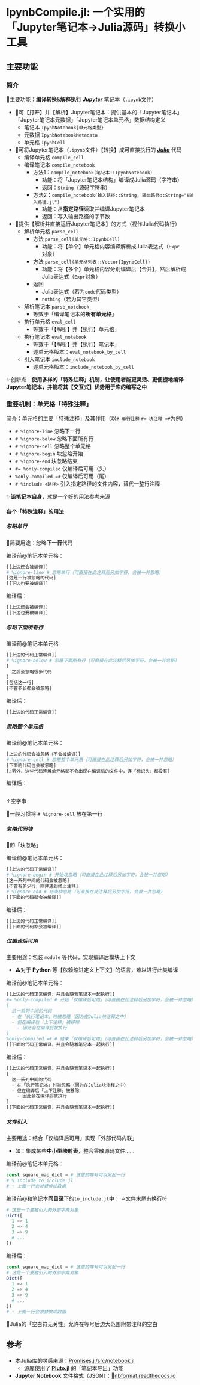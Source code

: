 <!-- ⚠️该文件由 `IpynbCompile.ipynb` 自动生成于 2024-01-16T22:36:44.621，无需手动修改 -->
# IpynbCompile.jl: 一个实用的「Jupyter笔记本→Julia源码」转换小工具

## 主要功能

### 简介

📍主要功能：**编译转换**&**解释执行** [***Jupyter***](https://jupyter.org/) 笔记本（`.ipynb`文件）

- 📌可【打开】并【解析】Jupyter笔记本：提供基本的「Jupyter笔记本」「Jupyter笔记本元数据」「Jupyter笔记本单元格」数据结构定义
  - 笔记本 `IpynbNotebook{单元格类型}`
  - 元数据 `IpynbNotebookMetadata`
  - 单元格 `IpynbCell`
- 📌可将Jupyter笔记本（`.ipynb`文件）【转换】成可直接执行的 [***Julia***](https://julialang.org/) 代码
  - 编译单元格 `compile_cell`
  - 编译笔记本 `compile_notebook`
    - 方法1：`compile_notebook(笔记本::IpynbNotebook)`
      - 功能：将「Jupyter笔记本结构」编译成Julia源码（字符串）
      - 返回：`String`（源码字符串）
    - 方法2：`compile_notebook(输入路径::String, 输出路径::String="$输入路径.jl")`
      - 功能：从**指定路径**读取并编译Jupyter笔记本
      - 返回：写入输出路径的字节数
- 📌提供【解析并直接运行Jupyter笔记本】的方式（视作Julia代码执行）
  - 解析单元格 `parse_cell`
    - 方法 `parse_cell(单元格::IpynbCell)`
      - 功能：将【单个】单元格内容编译解析成Julia表达式（`Expr`对象）
    - 方法 `parse_cell(单元格列表::Vector{IpynbCell})`
      - 功能：将【多个】单元格内容分别编译后【合并】，然后解析成Julia表达式（`Expr`对象）
    - 返回
      - Julia表达式（若为`code`代码类型）
      - `nothing`（若为其它类型）
  - 解析笔记本 `parse_notebook`
    - 等效于「编译笔记本的**所有单元格**」
  - 执行单元格 `eval_cell`
    - 等效于「【解析】并【执行】单元格」
  - 执行笔记本 `eval_notebook`
    - 等效于「【解析】并【执行】笔记本」
    - 逐单元格版本：`eval_notebook_by_cell`
  - 引入笔记本 `include_notebook`
    - 逐单元格版本：`include_notebook_by_cell`

✨创新点：**使用多样的「特殊注释」机制，让使用者能更灵活、更便捷地编译Jupyter笔记本，并能将其【交互式】优势用于库的编写之中**

### 重要机制：单元格「特殊注释」

简介：单元格的主要「特殊注释」及其作用（以`# 单行注释` `#= 块注释 =#`为例）

- `# %ignore-line` 忽略下一行
- `# %ignore-below` 忽略下面所有行
- `# %ignore-cell` 忽略整个单元格
- `# %ignore-begin` 块忽略开始
- `# %ignore-end` 块忽略结束
- `#= %only-compiled` 仅编译后可用（头）
- `%only-compiled =#` 仅编译后可用（尾）
- `# %include <路径>` 引入指定路径的文件内容，替代一整行注释

✨**该笔记本自身**，就是一个好的用法参考来源

#### 各个「特殊注释」的用法

##### 忽略单行

📌简要用途：忽略**下一行**代码

编译前@笔记本单元格：

```julia
[[上边还会被编译]]
# %ignore-line # 忽略单行（可直接在此注释后另加字符，会被一并忽略）
[这是一行被忽略的代码]
[[下边也要被编译]]
```

编译后：

```julia
[[上边还会被编译]]
[[下边也要被编译]]
```

##### 忽略下面所有行

编译前@笔记本单元格

```julia
[[上边的代码正常编译]]
# %ignore-below # 忽略下面所有行（可直接在此注释后另加字符，会被一并忽略）
[
  之后会忽略很多代码
]
[包括这一行]
[不管多长都会被忽略]
```

编译后：

```julia
[[上边的代码正常编译]]
```

##### 忽略整个单元格

编译前@笔记本单元格：

```julia
[上边的代码会被忽略（不会被编译）]
# %ignore-cell # 忽略整个单元格（可直接在此注释后另加字符，会被一并忽略）
[下面的代码也会被忽略]
[⚠️另外，这些代码连着单元格都不会出现在编译后的文件中，连「标识头」都没有]
```

编译后：

```julia
```

↑空字串

📌一般习惯将 `# %ignore-cell` 放在第一行

##### 忽略代码块

📝即「块忽略」

编译前@笔记本单元格：

```julia
[[上边的代码正常编译]]
# %ignore-begin # 开始块忽略（可直接在此注释后另加字符，会被一并忽略）
[这一系列中间的代码会被忽略]
[不管有多少行，除非遇到终止注释]
# %ignore-end # 结束块忽略（可直接在此注释后另加字符，会被一并忽略）
[[下面的代码都会被编译]]
```

编译后：

```julia
[[上边的代码正常编译]]
[[下面的代码都会被编译]]
```

##### 仅编译后可用

主要用途：包装 `module` 等代码，实现编译后模块上下文

- ⚠️对于 **Python** 等【依赖缩进定义上下文】的语言，难以进行此类编译

编译前@笔记本单元格：

```julia
[[上边的代码正常编译，并且会随着笔记本一起执行]]
#= %only-compiled # 开始「仅编译后可用」（可直接在此注释后另加字符，会被一并忽略）
[
  这一系列中间的代码
  - 在「执行笔记本」时被忽略（因为在Julia块注释之中）
  - 但在编译后「上下注释」被移除
    - 因此会在编译后被执行
]
%only-compiled =# # 结束「仅编译后可用」（可直接在此注释后另加字符，会被一并忽略）
[[下面的代码正常编译，并且会随着笔记本一起执行]]
```

编译后：

```julia
[[上边的代码正常编译，并且会随着笔记本一起执行]]
[
  这一系列中间的代码
  - 在「执行笔记本」时被忽略（因为在Julia块注释之中）
  - 但在编译后「上下注释」被移除
    - 因此会在编译后被执行
]
[[下面的代码正常编译，并且会随着笔记本一起执行]]
```

##### 文件引入

主要用途：结合「仅编译后可用」实现「外部代码内联」

- 如：集成某些**中小型映射表**，整合零散源码文件……

编译前@笔记本单元格：

```julia
const square_map_dict = # 这里的等号可以另起一行
# % include to_include.jl 
# ↑ 上面一行会被替换成数据
```

编译前@和笔记本**同目录**下的`to_include.jl`中：
↓文件末尾有换行符

```julia
# 这是一个要被引入的外部字典对象
Dict([
  1 => 1
  2 => 4
  3 => 9
  # ...
])
```

编译后：

```julia
const square_map_dict = # 这里的等号可以另起一行
# 这是一个要被引入的外部字典对象
Dict([
  1 => 1
  2 => 4
  3 => 9
  # ...
])
# ↑ 上面一行会被替换成数据
```

📝Julia的「空白符无关性」允许在等号后边大范围附带注释的空白

## 参考

- 本Julia库的灵感来源：[Promises.jl/src/notebook.jl](https://github.com/fonsp/Promises.jl/blob/main/src/notebook.jl)
  - 源库使用了 [**Pluto.jl**](https://github.com/fonsp/Pluto.jl) 的「笔记本导出」功能
- **Jupyter Notebook** 文件格式（JSON）：[🔗nbformat.readthedocs.io](https://nbformat.readthedocs.io/en/latest/format_description.html#notebook-file-format)
